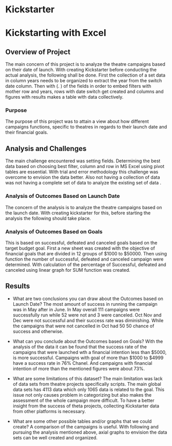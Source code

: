 # Kickstarter
# Kickstarting with Excel

## Overview of Project
The main concern of this project is to analyze the theatre campaigns based on their date of launch. With creating Kickstarter before conducting the actual analysis, the following shall be done. First the collection of a set data in column years needs to be organized to extract the year from the switch date column. Then with (.  ) of the fields in order to embed filters with mother row and years, rows with date switch get created and columns and figures with results makes a table with data collectively.


### Purpose

The purpose of this project was to attain a view about how different campaigns functions, specific to theatres in regards to their launch date and their financial goals.
## Analysis and Challenges

The main challenge encountered was setting fields. Determining the best data based on choosing best filter, column and row in MS Excel using pivot tables  are essential.  With trial and error methodology this challenge was overcome to envision the data better. Also not having a collection of data was not having a complete set of data to analyze the existing set of data . 

### Analysis of Outcomes Based on Launch Date
The concern of the analysis is to analyze the theatre campaigns based on the launch date. With creating kickstarter for this, before starting the analysis the following should take place.



### Analysis of Outcomes Based on Goals
This is based on successful, defeated and canceled goals based on the target budget goal. First a new sheet was created with the objective of financial goals that are divided in 12 groups of $1000 to $50000. Then using function the number of successful, defeated and canceled campaign were determined. With calculation of the percentage of Successful, defeated and canceled using linear graph for SUM function was created. 


## Results

- What are two conclusions you can draw about the Outcomes based on Launch Date?
The most amount of success in running the campaign was in May after in June. In May overall 111 campaigns were successfully run while 52 were not and 3 were canceled. Oct Nov and Dec were not successful and their success rate was diminishing. While the campaigns that were not cancelled in Oct had 50 50 chance of success and otherwise.   

- What can you conclude about the Outcomes based on Goals?
With the analysis of the data it can be found that the success rate of the campaigns that were launched wth a financial intention less than $5000, is more successful. Campaigns with goal of more than $1000 to $4999 have a success rate in 76% Chanel. And campaigns with financial intention of more than the mentioned figures were about 73%.
- What are some limitations of this dataset?
The main limitation was lack of data sets from theatre projects specifically scripts.  The main global data sets has 4113 data which only 1065 data is related to the goal.  This issue not only causes problem in categorizing but also makes the assessment of the whole campaign more difficult. To have a better insight from the success of theta projects, collecting Kickstarter data from other platforms is necessary.
- What are some other possible tables and/or graphs that we could create?
A comparison of the campaigns is useful. With following and pursuing the analysis mentioned above, axial graphs to envision the data sets can be well created and organized.
